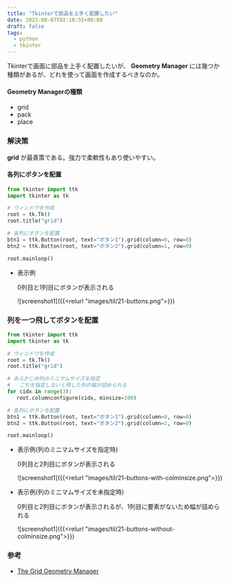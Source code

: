 ```yaml
---
title: "Tkinterで部品を上手く配置したい"
date: 2022-08-07T02:18:55+09:00
draft: false
tags:
  - python
  - tkinter
---
```


Tkinterで画面に部品を上手く配置したいが、
**Geometry Manager** には幾つか種類があるが、どれを使って画面を作成するべきなのか。

<!--more-->

#### **Geometry Manager**の種類

- grid
- pack
- place

### 解決策

**grid** が最善策である。強力で柔軟性もあり使いやすい。

#### 各列にボタンを配置

```python
from tkinter import ttk
import tkinter as tk

# ウィンドウを作成
root = tk.Tk()
root.title("grid")

# 各列にボタンを配置
btn1 = ttk.Button(root, text="ボタン1").grid(column=0, row=0)
btn2 = ttk.Button(root, text="ボタン2").grid(column=1, row=0)

root.mainloop()
```

- 表示例

  0列目と1列目にボタンが表示される

  ![screenshot1]({{<relurl "images/til/21-buttons.png">}})

### 列を一つ飛してボタンを配置

```python
from tkinter import ttk
import tkinter as tk

# ウィンドウを作成
root = tk.Tk()
root.title("grid")

# あらかじめ列のミニマムサイズを指定
#   これを指定しないと飛した列の幅が詰められる
for cidx in range(3):
   root.columnconfigure(cidx, minsize=100)

# 各列にボタンを配置
btn1 = ttk.Button(root, text="ボタン1").grid(column=0, row=0)
btn2 = ttk.Button(root, text="ボタン2").grid(column=2, row=0)

root.mainloop()
```

- 表示例(列のミニマムサイズを指定時)

  0列目と2列目にボタンが表示される

  ![screenshot1]({{<relurl "images/til/21-buttons-with-colminsize.png">}})

- 表示例(列のミニマムサイズを未指定時)

  0列目と2列目にボタンが表示されるが、1列目に要素がないため幅が詰められる

  ![screenshot1]({{<relurl "images/til/21-buttons-without-colminsize.png">}})

### 参考

- [The Grid Geometry Manager](https://tkdocs.com/tutorial/grid.html)
